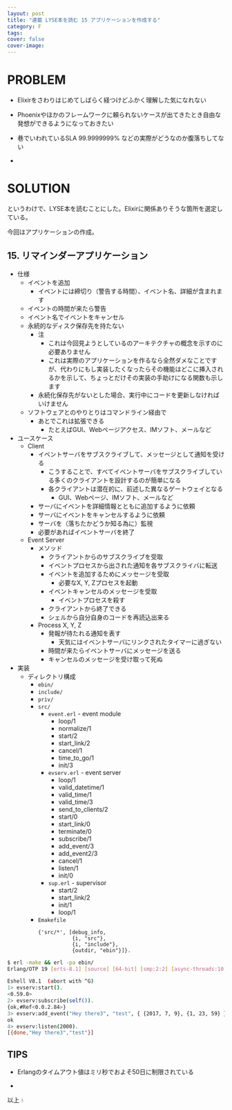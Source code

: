 ```yaml
---
layout: post
title: "連載 LYSE本を読む 15 アプリケーションを作成する"
category: F
tags:
cover: false
cover-image:
---
```


# PROBLEM
- Elixirをさわりはじめてしばらく経つけどふかく理解した気になれない
- Phoenixやほかのフレームワークに頼られないケースが出てきたとき自由な発想ができるようになっておきたい
- 巷でいわれているSLA 99.9999999% などの実際がどうなのか腹落ちしてない

-

# SOLUTION
というわけで、LYSE本を読むことにした。Elixirに関係ありそうな箇所を選定している。

今回はアプリケーションの作成。

## 15. リマインダーアプリケーション
- 仕様
    - イベントを追加
        - イベントには締切り（警告する時間）、イベント名、詳細が含まれます
    - イベントの時間が来たら警告
    - イベント名でイベントをキャンセル
    - 永続的なディスク保存先を持たない
        - 注
            - これは今回見ようとしているのアーキテクチャの概念を示すのに必要ありません
            - これは実際のアプリケーションを作るなら全然ダメなことですが、代わりにもし実装したくなったらその機能はどこに挿入されるかを示して、ちょっとだけその実装の手助けになる関数も示します
        - 永続化保存先がないとした場合、実行中にコードを更新しなければいけません
    - ソフトウェアとのやりとりはコマンドライン経由で
        - あとでこれは拡張できる
            - たとえばGUI、Webページアクセス、IMソフト、メールなど
- ユースケース
    - Client
        - イベントサーバをサブスクライブして、メッセージとして通知を受ける
            - こうすることで、すべてイベントサーバをサブスクライブしている多くのクライアントを設計するのが簡単になる
            - 各クライアントは潜在的に、前述した異なるゲートウェイとなる
                - GUI、Webページ、IMソフト、メールなど
        - サーバにイベントを詳細情報とともに追加するように依頼
        - サーバにイベントをキャンセルするように依頼
        - サーバを（落ちたかどうか知る為に）監視
        - 必要があればイベントサーバを終了
    - Event Server
        - メソッド
            - クライアントからのサブスクライブを受取
            - イベントプロセスから出された通知を各サブスクライバに転送
            - イベントを追加するためにメッセージを受取
                - 必要なX, Y, Zプロセスを起動
            - イベントキャンセルのメッセージを受取
                - イベントプロセスを殺す
            - クライアントから終了できる
            - シェルから自分自身のコードを再読込出来る
        - Process X, Y, Z
            - 発報が待たれる通知を表す
                - 天気にはイベントサーバにリンクされたタイマーに過ぎない
            - 時間が来たらイベントサーバにメッセージを送る
            - キャンセルのメッセージを受け取って死ぬ
- 実装
    - ディレクトリ構成
        - `ebin/`
        - `include/`
        - `priv/`
        - `src/`
            - `event.erl` - event module
                - loop/1
                - normalize/1
                - start/2
                - start_link/2
                - cancel/1
                - time_to_go/1
                - init/3
            - `evserv.erl` - event server
                - loop/1
                - valid_datetime/1
                - valid_time/1
                - valid_time/3
                - send_to_clients/2
                - start/0
                - start_link/0
                - terminate/0
                - subscribe/1
                - add_event/3
                - add_event2/3
                - cancel/1
                - listen/1
                - init/0
            - `sup.erl` - supervisor
                - start/2
                - start_link/2
                - init/1
                - loop/1
        - `Emakefile`
            ```
            {'src/*', [debug_info,
                       {i, "src"},
                       {i, "include"},
                       {outdir, "ebin"}]}.
            ```

```sh
$ erl -make && erl -pa ebin/
Erlang/OTP 19 [erts-8.1] [source] [64-bit] [smp:2:2] [async-threads:10] [kernel-poll:false]

Eshell V8.1  (abort with ^G)
1> evserv:start().
<0.59.0>
2> evserv:subscribe(self()).
{ok,#Ref<0.0.2.84>}
3> evserv:add_event("Hey there3", "test", { {2017, 7, 9}, {1, 23, 59} }).
ok
4> evserv:listen(2000).
[{done,"Hey there3","test"}]
```

## TIPS
- Erlangのタイムアウト値はミリ秒でおよそ50日に制限されている

-

以上 :droplet:
